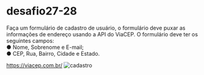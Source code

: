 # desafio27-28
Faça um formulário de cadastro de usuário, o formulário deve puxar as informações de endereço usando a API do ViaCEP. O formulário deve ter os seguintes campos:<br>
● Nome, Sobrenome e E-mail;<br>
● CEP, Rua, Bairro, Cidade e Estado.

https://viacep.com.br/
![cadastro](https://github.com/Wilton-Max/desafio27-28/assets/102773414/a9c219ac-3a3b-46b7-8f1f-1dcc0c818a03)
